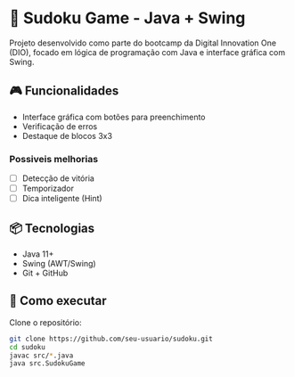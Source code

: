 # 🧩 Sudoku Game - Java + Swing

Projeto desenvolvido como parte do bootcamp da Digital Innovation One (DIO), focado em lógica de programação com Java e interface gráfica com Swing.

## 🎮 Funcionalidades

- Interface gráfica com botões para preenchimento
- Verificação de erros
- Destaque de blocos 3x3
### Possiveis melhorias
- [ ] Detecção de vitória
- [ ] Temporizador
- [ ] Dica inteligente (Hint)

## 📦 Tecnologias

- Java 11+
- Swing (AWT/Swing)
- Git + GitHub

## 🚀 Como executar

Clone o repositório:

```bash
git clone https://github.com/seu-usuario/sudoku.git
cd sudoku
javac src/*.java
java src.SudokuGame
